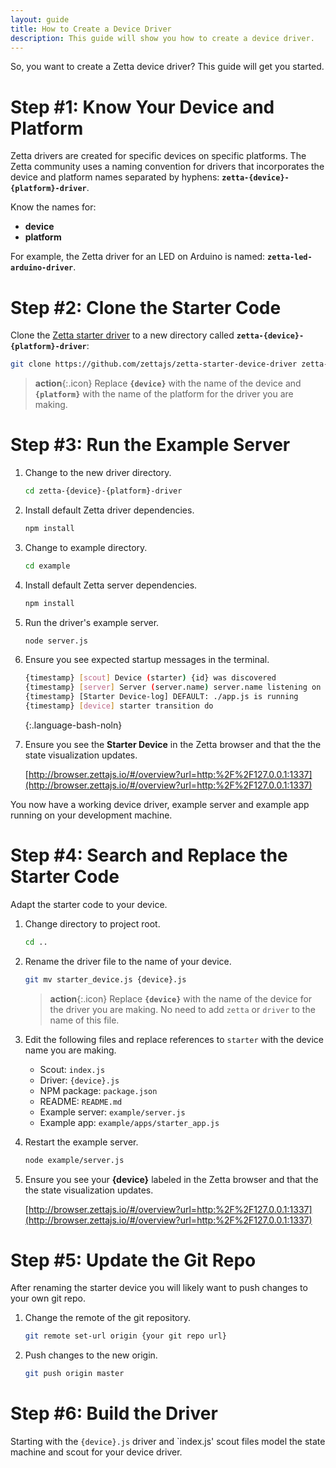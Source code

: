 ```yaml
---
layout: guide
title: How to Create a Device Driver
description: This guide will show you how to create a device driver.
---
```


So, you want to create a Zetta device driver? This guide will get you started.

# Step #1: Know Your Device and Platform

Zetta drivers are created for specific devices on specific platforms. The Zetta community uses a naming convention for drivers that incorporates the device and platform names separated by hyphens: **`zetta-{device}-{platform}-driver`**. 

Know the names for:

* **device**
* **platform**

For example, the Zetta driver for an LED on Arduino is named: **`zetta-led-arduino-driver`**.

# Step #2: Clone the Starter Code

Clone the [Zetta starter driver](https://github.com/zettajs/zetta-starter-device-driver) to a new directory called **`zetta-{device}-{platform}-driver`**:

```bash
git clone https://github.com/zettajs/zetta-starter-device-driver zetta-{device}-{platform}-driver
```

> **action**{:.icon} Replace **`{device}`** with the name of the device and **`{platform}`** with the name of the platform for the driver you are making.

# Step #3: Run the Example Server

1. Change to the new driver directory.

   ```bash
   cd zetta-{device}-{platform}-driver
   ```

1. Install default Zetta driver dependencies.

   ```bash
   npm install
   ```

1. Change to example directory.

   ```bash
   cd example
   ```

1. Install default Zetta server dependencies.

   ```bash
   npm install
   ```

1. Run the driver's example server.

   ```bash
   node server.js
   ```

1. Ensure you see expected startup messages in the terminal.

   ```bash
   {timestamp} [scout] Device (starter) {id} was discovered
   {timestamp} [server] Server (server.name) server.name listening on http://127.0.0.1:1337
   {timestamp} [Starter Device-log] DEFAULT: ./app.js is running
   {timestamp} [device] starter transition do   
   ```
   {:.language-bash-noln}
   
1. Ensure you see the **Starter Device** in the Zetta browser and that the the state visualization updates.

   [http://browser.zettajs.io/#/overview?url=http:%2F%2F127.0.0.1:1337](http://browser.zettajs.io/#/overview?url=http:%2F%2F127.0.0.1:1337)

You now have a working device driver, example server and example app running on your development machine. 

# Step #4: Search and Replace the Starter Code

Adapt the starter code to your device.

1. Change directory to project root.

   ```bash
   cd ..
   ```

1. Rename the driver file to the name of your device.

   ```bash
   git mv starter_device.js {device}.js
   ```
   
   > **action**{:.icon} Replace **`{device}`** with the name of the device for the driver you are making. No need to add `zetta` or `driver` to the name of this file.

1. Edit the following files and replace references to `starter` with the device name you are making.

   * Scout: `index.js`
   * Driver: `{device}.js`
   * NPM package: `package.json`
   * README: `README.md`
   * Example server: `example/server.js`
   * Example app: `example/apps/starter_app.js`

1. Restart the example server.

   ```bash
   node example/server.js
   ```
   
1. Ensure you see your **{device}** labeled in the Zetta browser and that the the state visualization updates.

      [http://browser.zettajs.io/#/overview?url=http:%2F%2F127.0.0.1:1337](http://browser.zettajs.io/#/overview?url=http:%2F%2F127.0.0.1:1337)

# Step #5: Update the Git Repo

After renaming the starter device you will likely want to push changes to your own git repo.

1. Change the remote of the git repository.

   ```bash
   git remote set-url origin {your git repo url}
   ```

2. Push changes to the new origin.

   ```bash
   git push origin master
   ```

# Step #6: Build the Driver

Starting with the `{device}.js` driver and `index.js' scout files model the state machine and scout for your device driver.